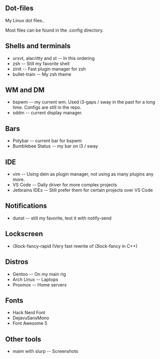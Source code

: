 ## Dot-files 

My Linux dot files.. 

Most files can be found in the .config directory.

## Shells and terminals

* urxvt, alacritty and st -- In this ordering
* zsh -- Still my favorite shell
* zinit -- Fast plugin manager for zsh
* bullet-train -- My zsh theme

## WM and DM

* bspwm -- my current wm. Used i3-gaps / sway in the past for a long time. Configs are still in the repo.
* sddm -- current display manager.

## Bars

* Polybar -- current bar for bspwm
* Bumblebee Status -- my bar on i3 / sway

## IDE

* vim -- Using dein as plugin manager, not using as many plugins any more.
* VS Code -- Daily driver for more complex projects
* Jetbrains IDEs -- Still prefer them for certain projects over VS Code

## Notifications

* dunst -- still my favorite, test it with notify-send

## Lockscreen

* i3lock-fancy-rapid (Very fast rewrite of i3lock-fancy in C++) 

## Distros

* Gentoo -- On my main rig
* Arch Linux -- Laptops
* Proxmox -- Home servers

## Fonts

* Hack Nerd Font
* DejavuSansMono
* Font Awesome 5

## Other tools

* maim with slurp -- Screenshots

